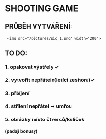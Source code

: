 # SHOOTING GAME

## PRŮBĚH VYTVÁŘENÍ:
     <img src="/pictures/pic_1.png" width="200">
	 
## TO DO:
 ###  1. opakovat výstřely ✓
 ###  2. vytvořit nepřátelé(letící zeshora)✓

 ###  3. přbíjení 
 ###  4. střílení nepřátel -> umřou
 ###  5. obrázky místo čtverců/kuliček
  ####  (padají bonusy)
